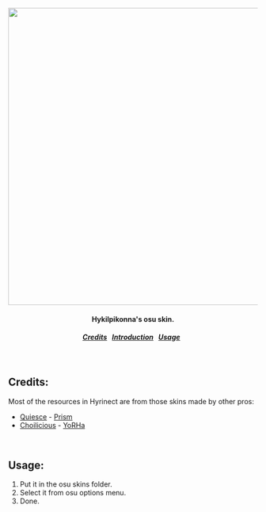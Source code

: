 <br>
<br>

<h1 align="center">
  <a href="#!">
    <img src="https://i.imgur.com/0uquSh8.png" width=600>
  </a>
</h1>
<h4 align="center">
  Hykilpikonna's osu skin.
</h4>
<h5 align="center">
  <a href="#credit">Credits</a>&nbsp;&nbsp;
  <a href="#introduction">Introduction</a>&nbsp;&nbsp;
  <a href="#usage">Usage</a>&nbsp;&nbsp;
</h5>

<br>

<a name="credit"></a>
Credits:
--------

Most of the resources in Hyrinect are from those skins made by other pros:

* [Quiesce](https://osu.ppy.sh/users/1863682) - [Prism](https://osu.ppy.sh/community/forums/topics/324926)
* [Choilicious](https://osu.ppy.sh/users/2129634) - [YoRHa](https://osu.ppy.sh/community/forums/topics/540757)

<br>

<a name="usage"></a>
Usage:
--------

1. Put it in the osu skins folder.
2. Select it from osu options menu.
3. Done.
